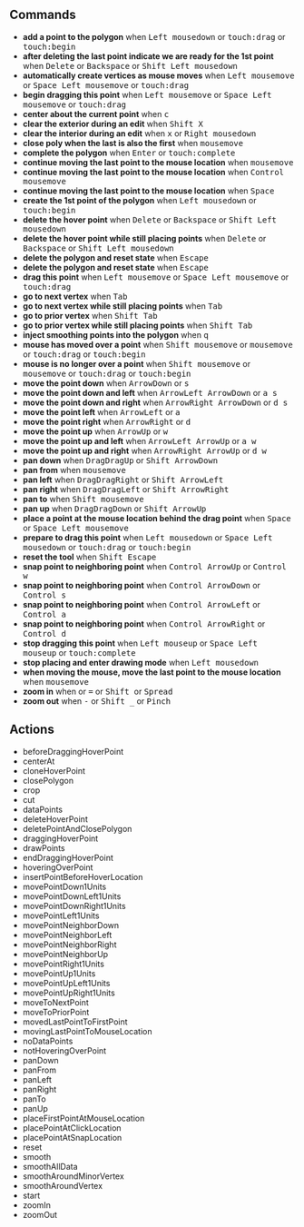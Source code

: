 ## Commands

-   <b>add a point to the polygon</b>
    when <kbd>Left mousedown</kbd> or <kbd>touch:drag</kbd> or <kbd>touch:begin</kbd>
-   <b>after deleting the last point indicate we are ready for the 1st point</b>
    when <kbd>Delete</kbd> or <kbd>Backspace</kbd> or <kbd>Shift Left mousedown</kbd>
-   <b>automatically create vertices as mouse moves</b>
    when <kbd>Left mousemove</kbd> or <kbd>Space Left mousemove</kbd> or <kbd>touch:drag</kbd>
-   <b>begin dragging this point</b>
    when <kbd>Left mousemove</kbd> or <kbd>Space Left mousemove</kbd> or <kbd>touch:drag</kbd>
-   <b>center about the current point</b>
    when <kbd>c</kbd>
-   <b>clear the exterior during an edit</b>
    when <kbd>Shift X</kbd>
-   <b>clear the interior during an edit</b>
    when <kbd>x</kbd> or <kbd>Right mousedown</kbd>
-   <b>close poly when the last is also the first</b>
    when <kbd>mousemove</kbd>
-   <b>complete the polygon</b>
    when <kbd>Enter</kbd> or <kbd>touch:complete</kbd>
-   <b>continue moving the last point to the mouse location</b>
    when <kbd>mousemove</kbd>
-   <b>continue moving the last point to the mouse location</b>
    when <kbd>Control mousemove</kbd>
-   <b>continue moving the last point to the mouse location</b>
    when <kbd>Space</kbd>
-   <b>create the 1st point of the polygon</b>
    when <kbd>Left mousedown</kbd> or <kbd>touch:begin</kbd>
-   <b>delete the hover point</b>
    when <kbd>Delete</kbd> or <kbd>Backspace</kbd> or <kbd>Shift Left mousedown</kbd>
-   <b>delete the hover point while still placing points</b>
    when <kbd>Delete</kbd> or <kbd>Backspace</kbd> or <kbd>Shift Left mousedown</kbd>
-   <b>delete the polygon and reset state</b>
    when <kbd>Escape</kbd>
-   <b>delete the polygon and reset state</b>
    when <kbd>Escape</kbd>
-   <b>drag this point</b>
    when <kbd>Left mousemove</kbd> or <kbd>Space Left mousemove</kbd> or <kbd>touch:drag</kbd>
-   <b>go to next vertex</b>
    when <kbd>Tab</kbd>
-   <b>go to next vertex while still placing points</b>
    when <kbd>Tab</kbd>
-   <b>go to prior vertex</b>
    when <kbd>Shift Tab</kbd>
-   <b>go to prior vertex while still placing points</b>
    when <kbd>Shift Tab</kbd>
-   <b>inject smoothing points into the polygon</b>
    when <kbd>q</kbd>
-   <b>mouse has moved over a point</b>
    when <kbd>Shift mousemove</kbd> or <kbd>mousemove</kbd> or <kbd>touch:drag</kbd> or <kbd>touch:begin</kbd>
-   <b>mouse is no longer over a point</b>
    when <kbd>Shift mousemove</kbd> or <kbd>mousemove</kbd> or <kbd>touch:drag</kbd> or <kbd>touch:begin</kbd>
-   <b>move the point down</b>
    when <kbd>ArrowDown</kbd> or <kbd>s</kbd>
-   <b>move the point down and left</b>
    when <kbd>ArrowLeft ArrowDown</kbd> or <kbd>a s</kbd>
-   <b>move the point down and right</b>
    when <kbd>ArrowRight ArrowDown</kbd> or <kbd>d s</kbd>
-   <b>move the point left</b>
    when <kbd>ArrowLeft</kbd> or <kbd>a</kbd>
-   <b>move the point right</b>
    when <kbd>ArrowRight</kbd> or <kbd>d</kbd>
-   <b>move the point up</b>
    when <kbd>ArrowUp</kbd> or <kbd>w</kbd>
-   <b>move the point up and left</b>
    when <kbd>ArrowLeft ArrowUp</kbd> or <kbd>a w</kbd>
-   <b>move the point up and right</b>
    when <kbd>ArrowRight ArrowUp</kbd> or <kbd>d w</kbd>
-   <b>pan down</b>
    when <kbd>DragDragUp</kbd> or <kbd>Shift ArrowDown</kbd>
-   <b>pan from</b>
    when <kbd>mousemove</kbd>
-   <b>pan left</b>
    when <kbd>DragDragRight</kbd> or <kbd>Shift ArrowLeft</kbd>
-   <b>pan right</b>
    when <kbd>DragDragLeft</kbd> or <kbd>Shift ArrowRight</kbd>
-   <b>pan to</b>
    when <kbd>Shift mousemove</kbd>
-   <b>pan up</b>
    when <kbd>DragDragDown</kbd> or <kbd>Shift ArrowUp</kbd>
-   <b>place a point at the mouse location behind the drag point</b>
    when <kbd>Space</kbd> or <kbd>Space Left mousemove</kbd>
-   <b>prepare to drag this point</b>
    when <kbd>Left mousedown</kbd> or <kbd>Space Left mousedown</kbd> or <kbd>touch:drag</kbd> or <kbd>touch:begin</kbd>
-   <b>reset the tool</b>
    when <kbd>Shift Escape</kbd>
-   <b>snap point to neighboring point</b>
    when <kbd>Control ArrowUp</kbd> or <kbd>Control w</kbd>
-   <b>snap point to neighboring point</b>
    when <kbd>Control ArrowDown</kbd> or <kbd>Control s</kbd>
-   <b>snap point to neighboring point</b>
    when <kbd>Control ArrowLeft</kbd> or <kbd>Control a</kbd>
-   <b>snap point to neighboring point</b>
    when <kbd>Control ArrowRight</kbd> or <kbd>Control d</kbd>
-   <b>stop dragging this point</b>
    when <kbd>Left mouseup</kbd> or <kbd>Space Left mouseup</kbd> or <kbd>touch:complete</kbd>
-   <b>stop placing and enter drawing mode</b>
    when <kbd>Left mousedown</kbd>
-   <b>when moving the mouse, move the last point to the mouse location</b>
    when <kbd>mousemove</kbd>
-   <b>zoom in</b>
    when <kbd> </kbd> or <kbd>=</kbd> or <kbd>Shift </kbd> or <kbd>Spread</kbd>
-   <b>zoom out</b>
    when <kbd>-</kbd> or <kbd>Shift \_</kbd> or <kbd>Pinch</kbd>

## Actions

-   beforeDraggingHoverPoint
-   centerAt
-   cloneHoverPoint
-   closePolygon
-   crop
-   cut
-   dataPoints
-   deleteHoverPoint
-   deletePointAndClosePolygon
-   draggingHoverPoint
-   drawPoints
-   endDraggingHoverPoint
-   hoveringOverPoint
-   insertPointBeforeHoverLocation
-   movePointDown1Units
-   movePointDownLeft1Units
-   movePointDownRight1Units
-   movePointLeft1Units
-   movePointNeighborDown
-   movePointNeighborLeft
-   movePointNeighborRight
-   movePointNeighborUp
-   movePointRight1Units
-   movePointUp1Units
-   movePointUpLeft1Units
-   movePointUpRight1Units
-   moveToNextPoint
-   moveToPriorPoint
-   movedLastPointToFirstPoint
-   movingLastPointToMouseLocation
-   noDataPoints
-   notHoveringOverPoint
-   panDown
-   panFrom
-   panLeft
-   panRight
-   panTo
-   panUp
-   placeFirstPointAtMouseLocation
-   placePointAtClickLocation
-   placePointAtSnapLocation
-   reset
-   smooth
-   smoothAllData
-   smoothAroundMinorVertex
-   smoothAroundVertex
-   start
-   zoomIn
-   zoomOut
